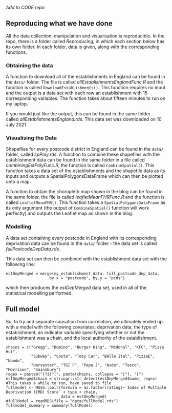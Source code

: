 *Add to CODE repo*

## Reproducing what we have done

All the data collection, manipulation and visualisation is reproducible. In the repo, there is a folder called *Reproducing*, in which each section below has its own folder. In each folder, data is given, along with the corresponding functions.

### Obtaining the data

A function to download all of the establishments in England can be found in the `data/` folder. The file is called *allEstablishmentsEnglandFunc.R* and the function is called `DownloadEstablishments()`. This function requires no input and the output is a data set with each row an establishment with 15 corresponding variables. The function takes about fifteen minutes to run on my laptop.

If you would just like the output, this can be found in the same folder - called *allEstablishmentsEngland.rds*. This data set was downloaded on 10 July 2021.

### Visualising the Data

Shapefiles for every postcode district in England can be found in the `data/` folder, called *spPoly.rds*. A function to combine these shapefiles with the establishment data can be found in the same folder in a file called *combiningEstPolyFunc.R*, the function is called `CombineSpatial()`. This function takes a data set of the establishments and the shapefile data as its inputs and outputs a SpatialPolygonsDataFrame which can then be plotted onto a map.

A function to obtain the choropleth map shown in the blog can be found in the same folder, the file is called *leafletMeanFHRFunc.R* and the function is called `LeafletMeanFHR()`. This function takes a `SpatialPolygonsDataFrame` as its only argument (the output of `CombineSpatial()` function will work perfectly) and outputs the Leaflet map as shown in the blog.

### Modelling

A data set containing every postcode in England with its corresponding deprivation data can be found in the `data/` folder - the data set is called *fullPostcodeDepData.rds*.

This data set can then be combined with the establishment data set with the following line:

  ```{r, eval = FALSE}
estDepMerged = merge(my_establishment_data, full_postcode_dep_data,
                     by.x = "postcode", by.y = "pcds")
```

which then produces the *estDepMerged* data set, used in all of the statistical modelling performed.




## Full model

So, to try and separate causation from correlation, we ultimately ended up with a model with the following covariates: deprivation data, the type of establishment, an indicator variable specifying whether or not the establishment was a chain, and the local authority of the establishment. 

```{r modellingextended, echo = FALSE, warning=FALSE, eval = FALSE, cache = TRUE}
chains = c("Gregg", "Domino", "Burger King", "Mcdonal", "KFC", "Pizza Hut", 
           "Subway", "Costa", "Toby Car", "Bella Ital", "PizzaE", "Nando", 
           "Harvester", "TGI F", "Papa J", "Asda", "Tesco", "Morrison", "Sainsbury")
regex = paste0("(?i)^(", paste(chains, collapse = "|"), ")")
estDepMerged$chain = stringr::str_detect(estDepMerged$name, regex)
#This takes a while to run, have saved to file
fullmodel <- MASS::polr(formula = as.factor(rating)~`Index of Multiple Deprivation (IMD) Score` + type + chain, 
                        data = estDepMerged)
#fullModel = readRDS(file = "data/fullModel.rds")
fullmodel_summary = summary(fullModel)
```
